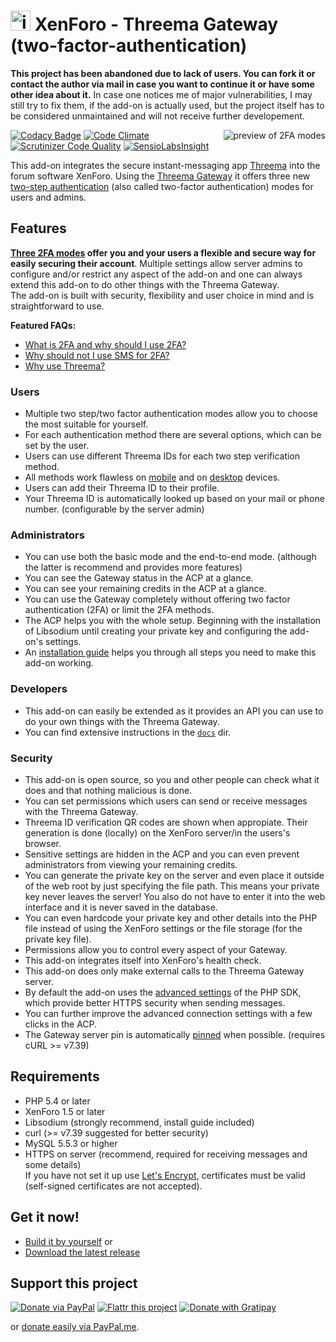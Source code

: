 # <img alt="icon" height="32px" src="https://cdn.rawgit.com/rugk/xenforo-threema-gateway/bdaa4454/docs/images/icon_minified.svg"> XenForo - Threema Gateway (two-factor-authentication)

**This project has been abandoned due to lack of users. You can fork it or contact the author via mail in case you want to continue it or have some other idea about it.** In case one notices me of major vulnerabilities, I may still try to fix them, if the add-on is actually used, but the project itself has to be considered unmaintained and will not receive further developement.

<!-- video link/preview gif on the right site -->
[<img alt="preview of 2FA modes" align="right" src="https://cdn.rawgit.com/rugk/xenforo-threema-gateway/5cfd16b8/docs/gifs/allLoginMobilePlaySmall.gif">](https://cdn.rawgit.com/rugk/xenforo-threema-gateway/master/docs/screencasts/allMobile.webm)

<!-- badges -->
[![Codacy Badge](https://api.codacy.com/project/badge/Grade/9fd833d10dda4833a1c55b9e4d44d153)](https://www.codacy.com/app/rugk/xenforo-threema-gateway?utm_source=github.com&utm_medium=referral&utm_content=rugk/xenforo-threema-gateway&utm_campaign=badger)
[![Code Climate](https://codeclimate.com/github/rugk/xenforo-threema-gateway/badges/gpa.svg)](https://codeclimate.com/github/rugk/xenforo-threema-gateway)
[![Scrutinizer Code Quality](https://scrutinizer-ci.com/g/rugk/xenforo-threema-gateway/badges/quality-score.png?b=master)](https://scrutinizer-ci.com/g/rugk/xenforo-threema-gateway/?branch=master)
[![SensioLabsInsight](https://insight.sensiolabs.com/projects/9fd1d8e7-ed09-4b34-8242-7d2c51de19a1/mini.png)](https://insight.sensiolabs.com/projects/9fd1d8e7-ed09-4b34-8242-7d2c51de19a1)

This add-on integrates the secure instant-messaging app [Threema](https://threema.ch) into the forum software XenForo. Using the [Threema Gateway](https://gateway.threema.ch) it offers three new [two-step authentication](https://xenforo.com/community/threads/two-step-verification-and-security-improvements.99881/) (also called two-factor authentication) modes for users and admins.

## Features

**[Three 2FA modes](docs/2faMethods.md) offer you and your users a flexible and secure way for easily securing their account**. Multiple settings allow server admins to configure and/or restrict any aspect of the add-on and one can always extend this add-on to do other things with the Threema Gateway.  
The add-on is built with security, flexibility and user choice in mind and is straightforward to use.

**Featured FAQs:**
* [What is 2FA and why should I use 2FA?](https://github.com/rugk/xenforo-threema-gateway/wiki/FAQ#what-is-two-factor-authentication-and-why-should-i-use-it)
* [Why should not I use SMS for 2FA?](https://github.com/rugk/xenforo-threema-gateway/wiki/FAQ#why-not-just-sms)
* [Why use Threema?](https://github.com/rugk/xenforo-threema-gateway/wiki/FAQ#why-did-you-choose-threema-id-like-to-have-whatsapp-instead)

### Users
* Multiple two step/two factor authentication modes allow you to choose the most suitable for yourself.
* For each authentication method there are several options, which can be set by the user.
* Users can use different Threema IDs for each two step verification method.
* All methods work flawless on [mobile](https://cdn.rawgit.com/rugk/xenforo-threema-gateway/9bc57e61/docs/screencasts/allMobile.webm) and on [desktop](https://cdn.rawgit.com/rugk/xenforo-threema-gateway/9bc57e61/docs/screencasts/allDesktop.webm) devices.
* Users can add their Threema ID to their profile.
* Your Threema ID is automatically looked up based on your mail or phone number. (configurable by the server admin)

### Administrators
* You can use both the basic mode and the end-to-end mode. (although the latter is recommend and provides more features)
* You can see the Gateway status in the ACP at a glance.
* You can see your remaining credits in the ACP at a glance.
* You can use the Gateway completely without offering two factor authentication (2FA) or limit the 2FA methods.
* The ACP helps you with the whole setup. Beginning with the installation of Libsodium until creating your private key and configuring the add-on's settings.
* An [installation guide](https://github.com/rugk/xenforo-threema-gateway/wiki/Setup) helps you through all steps you need to make this add-on working.

### Developers
* This add-on can easily be extended as it provides an API you can use to do your own things with the Threema Gateway.
* You can find extensive instructions in the [`docs`](docs/) dir.

### Security
* This add-on is open source, so you and other people can check what it does and that nothing malicious is done.
* You can set permissions which users can send or receive messages with the Threema Gateway.
* Threema ID verification QR codes are shown when appropiate. Their generation is done (locally) on the XenForo server/in the users's browser.
* Sensitive settings are hidden in the ACP and you can even prevent administrators from viewing your remaining credits.
* You can generate the private key on the server and even place it outside of the web root by just specifying the file path. This means your private key never leaves the server! You also do not have to enter it into the web interface and it is never saved in the database.
* You can even hardcode your private key and other details into the PHP file instead of using the XenForo settings or the file storage (for the private key file).
* Permissions allow you to control every aspect of your Gateway.
* This add-on integrates itself into XenForo's health check.
* This add-on does only make external calls to the Threema Gateway server.
* By default the add-on uses the [advanced settings](https://github.com/rugk/threema-msgapi-sdk-php#user-content-creating-a-connection-with-advanced-options) of the PHP SDK, which provide better HTTPS security when sending messages.
* You can further improve the advanced connection settings with a few clicks in the ACP.
* The Gateway server pin is automatically [pinned](https://www.owasp.org/index.php/Certificate_and_Public_Key_Pinning) when possible. (requires cURL >= v7.39)

## Requirements
* PHP 5.4 or later
* XenForo 1.5 or later
* Libsodium (strongly recommend, install guide included)
* curl (>= v7.39 suggested for better security)
* MySQL 5.5.3 or higher
* HTTPS on server (recommend, required for receiving messages and some details)  
   If you have not set it up use [Let's Encrypt](https://letsencrypt.org/), certificates must be valid (self-signed certificates are not accepted).

## Get it now!

* [Build it by yourself](/docs/Build.md) or
* [Download the latest release](https://github.com/rugk/xenforo-threema-gateway/releases/latest)

## Support this project

[![Donate via PayPal](https://www.paypalobjects.com/webstatic/en_US/i/btn/png/gold-pill-paypal-26px.png)](https://www.paypal.com/cgi-bin/webscr?cmd=_s-xclick&hosted_button_id=W97D7EVM95V2Q)
[![Flattr this project](https://api.flattr.com/button/flattr-badge-large.png)](https://flattr.com/submit/auto?user_id=rugk&url=https%3A%2F%2Fgithub.com%2Frugk%2Fxenforo-threema-gateway&title=xenforo-threema-gateway%20-%20in-app&tags=threema,2fa,security&category=software)
[![Donate with Gratipay](https://img.shields.io/gratipay/XenForo-Threema-Gateway.svg)](https://gratipay.com/XenForo-Threema-Gateway/)

or [donate easily via PayPal.me](https://paypal.me/rugk).
